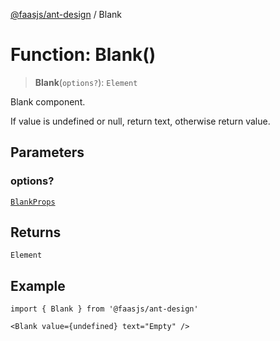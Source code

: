 [@faasjs/ant-design](../README.md) / Blank

# Function: Blank()

> **Blank**(`options?`): `Element`

Blank component.

If value is undefined or null, return text, otherwise return value.

## Parameters

### options?

[`BlankProps`](../interfaces/BlankProps.md)

## Returns

`Element`

## Example

```tsx
import { Blank } from '@faasjs/ant-design'

<Blank value={undefined} text="Empty" />
```
